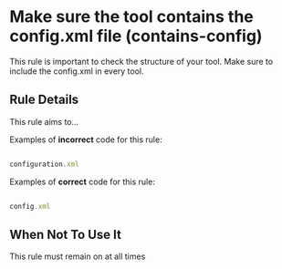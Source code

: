 # Make sure the tool contains the config.xml file (contains-config)

This rule is important to check the structure of your tool.  Make sure to include the config.xml in every tool.


## Rule Details

This rule aims to...

Examples of **incorrect** code for this rule:

```js

configuration.xml

```

Examples of **correct** code for this rule:

```js

config.xml

```


## When Not To Use It

This rule must remain on at all times
